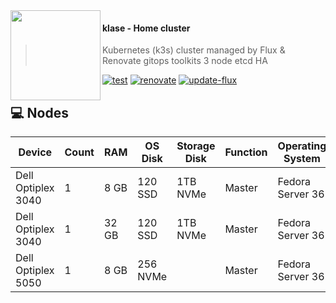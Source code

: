 <img src="https://camo.githubusercontent.com/bd0df216af51c1525f14e62155608e448562cb4033554e001a0ac2009e545aec/68747470733a2f2f726173706265726e657465732e6769746875622e696f2f696d672f6c6f676f2e737667" align="left" width="144px" height="144px"/>

#### klase - Home cluster
> Kubernetes (k3s) cluster managed by Flux & Renovate gitops toolkits
> 3 node etcd HA

[![test](https://github.com/timalpha/klase/workflows/test/badge.svg)](https://github.com/timalpha/klase/workflows/actions)
[![renovate](https://github.com/timalpha/klase/workflows/renovate/badge.svg)](https://github.com/timalpha/klase/workflows/renovate/actions)
[![update-flux](https://github.com/timalpha/klase/workflows/update-flux/badge.svg)](https://github.com/timalpha/klase/workflows/update-flux/actions)
<br />

## 💻 Nodes
| Device              | Count | RAM  | OS Disk  | Storage Disk | Function| Operating System    |
|---------------------|-------|------|----------|--------------|---------|---------------------|
| Dell Optiplex 3040  | 1     | 8 GB | 120 SSD  | 1TB NVMe     | Master  | Fedora Server 36    |
| Dell Optiplex 3040  | 1     | 32 GB| 120 SSD  | 1TB NVMe     | Master  | Fedora Server 36    |
| Dell Optiplex 5050  | 1     | 8 GB | 256 NVMe |              | Master  | Fedora Server 36    |
